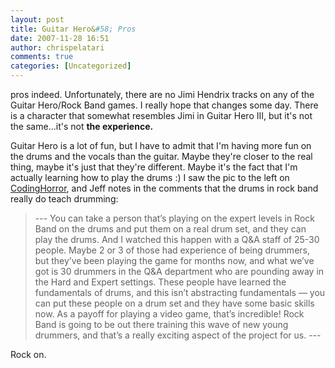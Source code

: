 ```yaml
---
layout: post
title: Guitar Hero&#58; Pros
date: 2007-11-28 16:51
author: chrispelatari
comments: true
categories: [Uncategorized]
---
```

pros indeed. Unfortunately, there are no Jimi Hendrix tracks on any of the Guitar Hero/Rock Band games. I really hope that changes some day. There is a character that somewhat resembles Jimi in Guitar Hero III, but it's not the same...it's not <strong>the experience.</strong>

Guitar Hero is a lot of fun, but I have to admit that I'm having more fun on the drums and the vocals than the guitar. Maybe they're closer to the real thing, maybe it's just that they're different. Maybe it's the fact that I'm actually learning how to play the drums :) I saw the pic to the left on <a href="http://www.codinghorror.com/blog/archives/001000.html">CodingHorror</a>, and Jeff notes in the comments that the drums in rock band really do teach drumming:
<blockquote>---
You can take a person that’s playing on the expert levels in Rock Band on the drums and put them on a real drum set, and they can play the drums. And I watched this happen with a Q&amp;A staff of 25-30 people. Maybe 2 or 3 of those had experience of being drummers, but they’ve been playing the game for months now, and what we’ve got is 30 drummers in the Q&amp;A department who are pounding away in the Hard and Expert settings. These people have learned the fundamentals of drums, and this isn’t abstracting fundamentals — you can put these people on a drum set and they have some basic skills now. As a payoff for playing a video game, that’s incredible! Rock Band is going to be out there training this wave of new young drummers, and that’s a really exciting aspect of the project for us.
---</blockquote>
Rock on.

